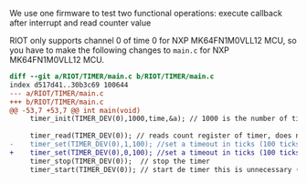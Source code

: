 We use one firmware to test two functional operations: execute callback after interrupt and read counter value

RIOT only supports channel 0 of time 0 for NXP MK64FN1M0VLL12 MCU, so you have to make the following changes to `main.c` for NXP MK64FN1M0VLL12 MCU. 

```diff
diff --git a/RIOT/TIMER/main.c b/RIOT/TIMER/main.c
index d517d41..30b3c69 100644
--- a/RIOT/TIMER/main.c
+++ b/RIOT/TIMER/main.c
@@ -53,7 +53,7 @@ int main(void)
     timer_init(TIMER_DEV(0),1000,time,&a); // 1000 is the number of ticks per second, "time" is the callback and "a" is an optional parameter passed to callback
     
     timer_read(TIMER_DEV(0)); // reads count register of timer, does not affect fucntionality  is only a read of current count 
-    timer_set(TIMER_DEV(0),1,100); //set a timeout in ticks (100 ticks)  for channel 1 of timer(0), which calls "time" callback defined in timer_init when timeout ticks have passed 
+    timer_set(TIMER_DEV(0),0,100); //set a timeout in ticks (100 ticks)  for channel 0 of timer(0), which calls "time" callback defined in timer_init when timeout ticks have passed 
     timer_stop(TIMER_DEV(0));  // stop the timer
     timer_start(TIMER_DEV(0)); // start de timer this is unnecessary (part of timer_init) unless stop was called previously
```